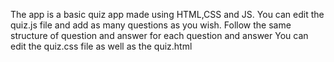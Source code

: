 The app is a basic quiz app made using HTML,CSS and JS.
You can edit the quiz.js file and add as many questions as you wish.
Follow the same structure of question and answer for each question and answer
You can edit the quiz.css file as well as the quiz.html
